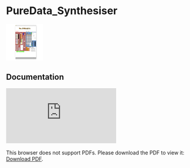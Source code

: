 # PureData_Synthesiser

<img src="/Pure Data Synthesiser GUI.jpg" alt="Pure Data Synthesiser GUI" style="height: 100px; width:100px;"/>

Documentation
---------

<object data="https://github.com/Oli-C/PureData_Synthesiser/blob/main/Sound%20Synthesis%20Project%20Report.pdf" type="application/pdf" width="700px" height="700px">
    <embed src="https://github.com/Oli-C/PureData_Synthesiser/blob/main/Sound%20Synthesis%20Project%20Report.pdf">
        <p>This browser does not support PDFs. Please download the PDF to view it: <a href="https://github.com/Oli-C/PureData_Synthesiser/blob/main/Sound%20Synthesis%20Project%20Report.pdf">Download PDF</a>.</p>
    </embed>
</object>
